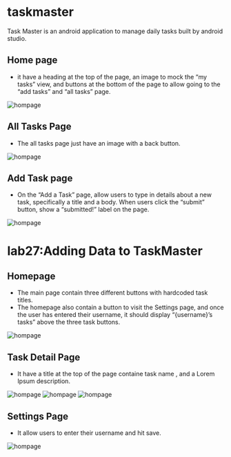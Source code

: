 # taskmaster

Task Master is an android application to manage daily tasks built by android studio.

## Home page

* it have a heading at the top of the page, an image to mock the “my tasks” view, and buttons at the bottom of the page to allow going to the “add tasks” and “all tasks” page.

![hompage](./screenshots/homepage.png)

## All Tasks Page

* The all tasks page  just have an image with a back button.

![hompage](./screenshots/allTasks.png)

## Add Task page

* On the “Add a Task” page, allow users to type in details about a new task, specifically a title and a body. When users click the “submit” button, show a “submitted!” label on the page.

![hompage](./screenshots/addTask.png)

# lab27:Adding Data to TaskMaster

## Homepage

* The main page contain three different buttons with hardcoded task titles.
* The homepage also contain a button to visit the Settings page, and once the user has entered their username, it should display “{username}’s tasks” above the three task buttons.

![hompage](./screenshots/main.png)

## Task Detail Page

* It have a title at the top of the page containe task name , and a Lorem Ipsum description.

![hompage](./screenshots/t1.png)
![hompage](./screenshots/t2.png)
![hompage](./screenshots/t3.png)

## Settings Page

* It allow users to enter their username and hit save.

![hompage](./screenshots/setting.png)
